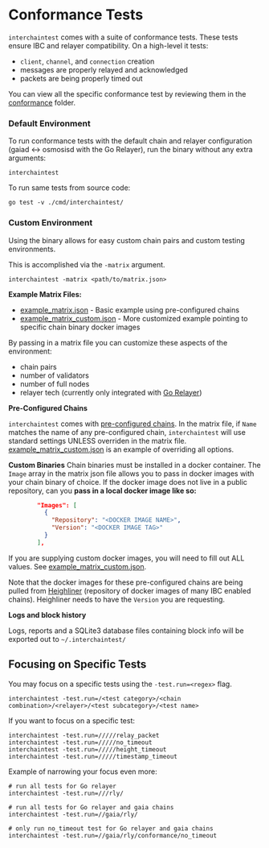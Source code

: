 # Conformance Tests

`interchaintest` comes with a suite of conformance tests. These tests ensure IBC and relayer compatibility. On a high-level it tests:

- `client`, `channel`, and `connection` creation
- messages are properly relayed and acknowledged
- packets are being properly timed out

You can view all the specific conformance test by reviewing them in the [conformance](../conformance/) folder.

### Default Environment

To run conformance tests with the default chain and relayer configuration (gaiad <-> osmosisd with the Go Relayer), run the binary without any extra arguments:

```shell
interchaintest
```

To run same tests from source code:

```shell
go test -v ./cmd/interchaintest/
```

### Custom Environment

Using the binary allows for easy custom chain pairs and custom testing environments.

This is accomplished via the `-matrix` argument.

```shell
interchaintest -matrix <path/to/matrix.json>
```

**Example Matrix Files:**

- [example_matrix.json](../cmd/interchaintest/example_matrix.json) - Basic example using pre-configured chains
- [example_matrix_custom.json](../cmd/interchaintest/example_matrix_custom.json) - More customized example pointing to specific chain binary docker images

By passing in a matrix file you can customize these aspects of the environment:

- chain pairs
- number of validators
- number of full nodes
- relayer tech (currently only integrated with [Go Relayer](https://github.com/cosmos/relayer))

**Pre-Configured Chains**

`interchaintest` comes with [pre-configured chains](../configuredChains.yaml).
In the matrix file, if `Name` matches the name of any pre-configured chain, `interchaintest` will use standard settings UNLESS overriden in the matrix file. [example_matrix_custom.json](../cmd/interchaintest/example_matrix_custom.json) is an example of overriding all options.

**Custom Binaries**
Chain binaries must be installed in a docker container.
The `Image` array in the matrix json file allows you to pass in docker images with your chain binary of choice.
If the docker image does not live in a public repository, can you **pass in a local docker image like so:**

```json
        "Images": [
          {
            "Repository": "<DOCKER IMAGE NAME>",
            "Version": "<DOCKER IMAGE TAG>"
          }
        ],
```

If you are supplying custom docker images, you will need to fill out ALL values. See [example_matrix_custom.json](../cmd/interchaintest/example_matrix_custom.json).

Note that the docker images for these pre-configured chains are being pulled from [Heighliner](https://github.com/strangelove-ventures/heighliner) (repository of docker images of many IBC enabled chains). Heighliner needs to have the `Version` you are requesting.

**Logs and block history**

Logs, reports and a SQLite3 database files containing block info will be exported out to `~/.interchaintest/`

## Focusing on Specific Tests

You may focus on a specific tests using the `-test.run=<regex>` flag.

```shell
interchaintest -test.run=/<test category>/<chain combination>/<relayer>/<test subcategory>/<test name>
```

If you want to focus on a specific test:

```shell
interchaintest -test.run=/////relay_packet
interchaintest -test.run=/////no_timeout
interchaintest -test.run=/////height_timeout
interchaintest -test.run=/////timestamp_timeout
```

Example of narrowing your focus even more:

```shell
# run all tests for Go relayer
interchaintest -test.run=///rly/

# run all tests for Go relayer and gaia chains
interchaintest -test.run=//gaia/rly/

# only run no_timeout test for Go relayer and gaia chains
interchaintest -test.run=//gaia/rly/conformance/no_timeout
```
